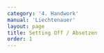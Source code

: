 ```yaml
---
category: '4. Handwork'
manual: 'Liechtenauer'
layout: page
title: Setting Off / Absetzen
order: 1
---
```


<link rel="import" href="/bower_components/polymer/polymer.html">
<link rel="import" href="shared-styles.html">

<dom-module id="{{ page.url | split:'/' | last | remove: '.html' }}-element">
  <template>
    <style include="shared-styles">
      :host {
        display: block;

        padding: 10px;
      }
    </style>

    <div class="card">

      <h1>{{ page.title }}</h1>


      <p>Transcription:</p>
      <blockquote><p>Since all combat devices require two things, namely cutting, and using the sword to bear off or parry the cuts, note that this handwork is the true bearing off or parrying, with which you do not simply catch the stroke without cutting back, but at the very moment the setting off connects, you hit to his opening with a step out.</p>

      <blockquote><p>For instance, if you come in the Onset into the Change and they cut at you from above, then go up with the long edge against their stroke and step the same time with your right foot toward their left and set them off; then at the moment it clashes, turn the short edge and flick it at their head.</p></blockquote>
      </blockquote>

      <p>It is useful to note in the example Meÿer gives us, one could also stab instead of flicking at the head. Meÿer avoids stabbing due to the etiquette of his time period.</p>

    </div>
  </template>

  <script>
    Polymer({
      is: '{{ page.url | split:'/' | last | remove: '.html' }}-element',
    });
  </script>
</dom-module>